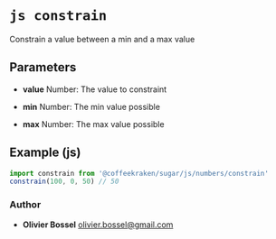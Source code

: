 


<!-- @namespace    sugar.js.number -->
<!-- @name    constrain -->

# ```js constrain ```


Constrain a value between a min and a max value

## Parameters

- **value**  Number: The value to constraint

- **min**  Number: The min value possible

- **max**  Number: The max value possible



## Example (js)

```js
import constrain from '@coffeekraken/sugar/js/numbers/constrain'
constrain(100, 0, 50) // 50
```


### Author
- **Olivier Bossel** <a href="mailto:olivier.bossel@gmail.com">olivier.bossel@gmail.com</a> 



